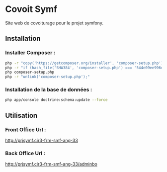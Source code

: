 # Covoit Symf
Site web de covoiturage pour le projet symfony. 

## Installation

### Installer Composer :

```bash
php -r "copy('https://getcomposer.org/installer', 'composer-setup.php');"
php -r "if (hash_file('SHA384', 'composer-setup.php') === '544e09ee996cdf60ece3804abc52599c22b1f40f4323403c44d44fdfdd586475ca9813a858088ffbc1f233e9b180f061') { echo 'Installer verified'; } else { echo 'Installer corrupt'; unlink('composer-setup.php'); } echo PHP_EOL;"
php composer-setup.php
php -r "unlink('composer-setup.php');"
```

### Installation de la base de données :

```bash
php app/console doctrine:schema:update --force
```

## Utilisation

### Front Office Url : 

http://prjsymf.cir3-frm-smf-ang-33

### Back Office Url : 

http://prjsymf.cir3-frm-smf-ang-33/adminbo


